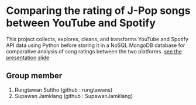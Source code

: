 # Comparing the rating of J-Pop songs between YouTube and Spotify

This project collects, explores, cleans, and transforms YouTube and Spotify API data using Python before storing it in a NoSQL MongoDB database for comparative analysis of song ratings between the two platforms.
[see the presentation slide](https://github.com/rungtawans/Academic-Projects/blob/main/Comparing%20the%20rating%20of%20J-Pop%20songs%20between%20YouTube%20and%20Spotify/JPOP%20music%20ratings%20comparison%20between%20youtube%20and%20spotify.pdf)

## Group member
1. Rungtawan Suttho (github : rungtawans)
2. Supawan Jamklang (github : SupawanJamklang)
